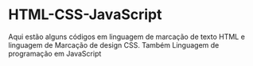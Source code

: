 # HTML-CSS-JavaScript

Aqui estão alguns códigos em linguagem de marcação de texto HTML e linguagem de Marcação de design CSS.
Também Linguagem de programação em JavaScript
 
